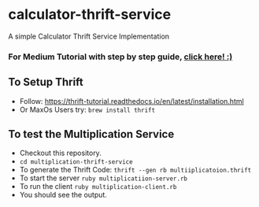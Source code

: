 # calculator-thrift-service
A simple Calculator Thrift Service Implementation

### For Medium Tutorial with step by step guide, [click here! :)](https://medium.com/@goyal.1234rahul/my-first-apache-thrift-service-6be3e8bf650f)

## To Setup Thrift 
* Follow: https://thrift-tutorial.readthedocs.io/en/latest/installation.html 
* Or MaxOs Users try: `brew install thrift`

## To test the Multiplication Service
* Checkout this repository.
* `cd multiplication-thrift-service`
* To generate the Thrift Code: `thrift --gen rb multiiplicatoion.thrift`
* To start the server `ruby multiplicatiion-server.rb`
* To run the client `ruby multiplication-client.rb`
* You should see the output.

